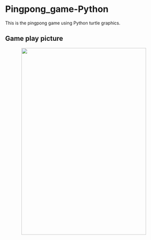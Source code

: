 # Pingpong_game-Python

This is the pingpong game using Python turtle graphics.

## Game play picture

<p align="center">
  <img src="https://github.com/ijaejun1025/Pingpong_game-Python/assets/154036705/f8938011-bad9-4c5c-a7c6-0f473bd85588" width="400" height="600"/>
</p>
